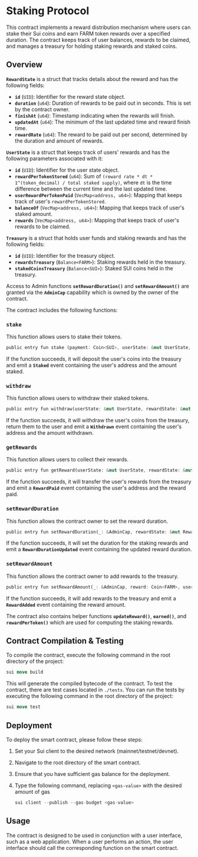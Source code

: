 # **Staking Protocol**

This contract implements a reward distribution mechanism where users can stake their Sui coins and earn FARM token rewards over a specified duration. The contract keeps track of user balances, rewards to be claimed, and manages a treasury for holding staking rewards and staked coins.

## **Overview**

**`RewardState`** is a struct that tracks details about the reward and has the following fields:

- **`id`** (`UID`): Identifier for the reward state object.
- **`duration`** (`u64`): Duration of rewards to be paid out in seconds. This is set by the contract owner.
- **`finishAt`** (`u64`): Timestamp indicating when the rewards will finish.
- **`updatedAt`** (`u64`): The minimum of the last updated time and reward finish time.
- **`rewardRate`** (`u64`): The reward to be paid out per second, determined by the duration and amount of rewards.

**`UserState`** is a struct that keeps track of users' rewards and has the following parameters associated with it:

- **`id`** (`UID`): Identifier for the user state object.
- **`rewardPerTokenStored`** (`u64`): Sum of `(reward rate * dt * 1^(token_decimal) / total staked supply)`, where `dt` is the time difference between the current time and the last updated time.
- **`userRewardPerTokenPaid`** (`VecMap<address, u64>`): Mapping that keeps track of user's `rewardPerTokenStored`.
- **`balanceOf`** (`VecMap<address, u64>`): Mapping that keeps track of user's staked amount.
- **`rewards`** (`VecMap<address, u64>`): Mapping that keeps track of user's rewards to be claimed.

**`Treasury`** is a struct that holds user funds and staking rewards and has the following fields:

- **`id`** (`UID`): Identifier for the treasury object.
- **`rewardsTreasury`** (`Balance<FARM>`): Staking rewards held in the treasury.
- **`stakedCoinsTreasury`** (`Balance<SUI>`): Staked SUI coins held in the treasury.

Access to Admin functions **`setRewardDuration()`** and **`setRewardAmount()`** are granted via the **`AdminCap`** capability which is owned by the owner of the contract.

The contract includes the following functions:

### **`stake`**

This function allows users to stake their tokens.

```rust
public entry fun stake (payment: Coin<SUI>, userState: &mut UserState, rewardState: &mut RewardState, treasury: &mut Treasury, clock: &Clock, ctx: &mut TxContext)
```

If the function succeeds, it will deposit the user's coins into the treasury and emit a **`Staked`** event containing the user's address and the amount staked.

### **`withdraw`**

This function allows users to withdraw their staked tokens.

```rust
public entry fun withdraw(userState: &mut UserState, rewardState: &mut RewardState, treasury: &mut Treasury, amount: u64, clock: &Clock, ctx: &mut TxContext)
```

If the function succeeds, it will withdraw the user's coins from the treasury, return them to the user and emit a **`Withdrawn`** event containing the user's address and the amount withdrawn.

### **`getRewards`**

This function allows users to collect their rewards.

```rust
public entry fun getReward(userState: &mut UserState, rewardState: &mut RewardState, treasury: &mut Treasury, clock: &Clock, ctx: &mut TxContext)
```

If the function succeeds, it will transfer the user's rewards from the treasury and emit a **`RewardPaid`** event containing the user's address and the reward paid.

### **`setRewardDuration`**

This function allows the contract owner to set the reward duration.

```rust
public entry fun setRewardDuration(_: &AdminCap, rewardState: &mut RewardState, duration: u64, clock: &Clock)
```

If the function succeeds, it will set the duration for the staking rewards and emit a **`RewardDurationUpdated`** event containing the updated reward duration.

### **`setRewardAmount`**

This function allows the contract owner to add rewards to the treasury.

```rust
public entry fun setRewardAmount(_: &AdminCap, reward: Coin<FARM>, userState: &mut UserState, rewardState: &mut RewardState, treasury: &mut Treasury, clock: &Clock)
```

If the function succeeds, it will add rewards to the treasury and emit a **`RewardAdded`** event containing the reward amount.

The contract also contains helper functions **`updateReward()`**, **`earned()`**, and **`rewardPerToken()`** which are used for computing the staking rewards.

## **Contract Compilation & Testing**

To compile the contract, execute the following command in the root directory of the project:

```rust
sui move build
```

This will generate the compiled bytecode of the contract. To test the contract, there are test cases located in `./tests`. You can run the tests by executing the following command in the root directory of the project:

```rust
sui move test
```

## **Deployment**

To deploy the smart contract, please follow these steps:

1. Set your Sui client to the desired network (mainnet/testnet/devnet).
2. Navigate to the root directory of the smart contract.
3. Ensure that you have sufficient gas balance for the deployment.
4. Type the following command, replacing `<gas-value>` with the desired amount of gas

   ```rust
   sui client --publish --gas-budget <gas-value>
   ```

## **Usage**

The contract is designed to be used in conjunction with a user interface, such as a web application. When a user performs an action, the user interface should call the corresponding function on the smart contract.
